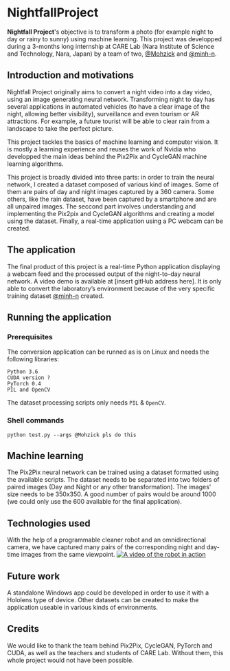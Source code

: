 # NightfallProject

**Nightfall Project**'s objective is to transform a photo (for example night to day or rainy to sunny) using machine learning.
This project was developped during a 3-months long internship at CARE Lab (Nara Institute of Science and Technology, Nara, Japan) by a team of two, [@Mohzick](https://github.com/Mohzick) and [@minh-n](https://github.com/minh-n).

## Introduction and motivations

Nightfall Project originally aims to convert a night video into a day video, using an image generating neural network. Transforming night to day has several applications in automated vehicles (to have a clear image of the night, allowing better visibility), surveillance and even tourism or AR attractions. For example, a future tourist will be able to clear rain from a landscape to take the perfect picture. 

This project tackles the basics of machine learning and computer vision. It is mostly a learning experience and reuses the work of Nvidia who developped the main ideas behind the Pix2Pix and CycleGAN machine learning algorithms. 

This project is broadly divided into three parts: in order to train the neural network, I created a dataset composed of various kind of images. Some of them are pairs of day and night images captured by a 360 camera. Some others, like the rain dataset, have been captured by a smartphone and are all unpaired images. The seccond part involves understanding and implementing the Pix2pix and CycleGAN algorithms and creating a model using the dataset. Finally, a real-time application using a PC webcam can be created.

## The application

The final product of this project is a real-time Python application displaying a webcam feed and the processed output of the night-to-day neural network. A video demo is available at [insert gitHub address here]. It is only able to convert the laboratory’s environment because of the very specific training dataset [@minh-n](https://github.com/minh-n) created. 

## Running the application

### Prerequisites

The conversion application can be runned as is on Linux and needs the following libraries:

```
Python 3.6
CUDA version ?
PyTorch 0.4
PIL and OpenCV 
```

The dataset processing scripts only needs `PIL` & `OpenCV`.

### Shell commands

```
python test.py --args @Mohzick pls do this
```

## Machine learning 

The Pix2Pix neural network can be trained using a dataset formatted using the available scripts. The dataset needs to be separated into two folders of paired images (Day and Night or any other transformation). The images' size needs to be 350x350. A good number of pairs would be around 1000 (we could only use the 600 available for the final application).  

## Technologies used

With the help of a programmable cleaner robot and an omnidirectional camera, we have captured many pairs of the corresponding night and day-time images from the same viewpoint.  [![A video of the robot in action](https://img.youtube.com/vi/vov4H4KSB8A/0.jpg)](https://www.youtube.com/watch?v=vov4H4KSB8A)


## Future work

A standalone Windows app could be developed in order to use it with a Hololens type of device. Other datasets can be created to make the application useable in various kinds of environments. 

## Credits

We would like to thank the team behind Pix2Pix, CycleGAN, PyTorch and CUDA, as well as the teachers and students of CARE Lab. Without them, this whole project would not have been possible. 

